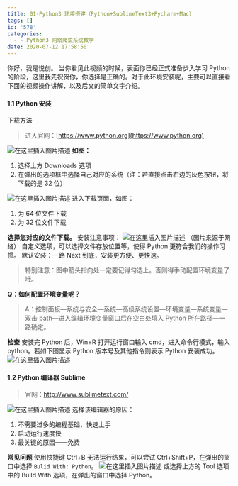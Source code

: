 ```yaml
---
title: 01-Python3 环境搭建（Python+SublimeText3+Pycharm+Mac）
tags: []
id: '578'
categories:
  - - Python3 网络爬虫系统教学
date: 2020-07-12 17:58:50
---
```


你好，我是悦创。 当你看见此视频的时候，表面你已经正式准备步入学习 Python 的阶段，这里我先祝贺你，你选择是正确的。对于此环境安装呢，主要可以直接看下面的视频操作讲解，以及后文的简单文字介绍。

#### 1.1 Python 安装

下载方法

> 进入官网：[https://www.python.org](https://www.python.org)

![在这里插入图片描述](https://images.gitbook.cn/2ed79940-33b5-11ea-9ca4-83fe0a60672f) **如图：**

1.  选择上方 Downloads 选项
2.  在弹出的选项框中选择自己对应的系统（注：若直接点击右边的灰色按钮，将下载的是 32 位）

![在这里插入图片描述](https://images.gitbook.cn/5f5fea40-33b5-11ea-ae9a-73a78fc9c1c1) 进入下载页面，如图：

1.  为 64 位文件下载
2.  为 32 位文件下载

**选择您对应的文件下载。** 安装注意事项： ![在这里插入图片描述](https://images.gitbook.cn/769031c0-33b5-11ea-9ca4-83fe0a60672f) （图片来源于网络） 自定义选项，可以选择文件存放位置等，使得 Python 更符合我们的操作习惯。 默认安装：一路 Next 到底，安装更方便、更快速。

> 特别注意：图中箭头指向处一定要记得勾选上。否则得手动配置环境变量了哦。

**Q：如何配置环境变量呢？**

> A：控制面板—系统与安全—系统—高级系统设置—环境变量—系统变量—双击 path—进入编辑环境变量窗口后在空白处填入 Python 所在路径—一路确定。

**检查** 安装完 Python 后，Win+R 打开运行窗口输入 cmd，进入命令行模式，输入 python。若如下图显示 Python 版本号及其他指令则表示 Python 安装成功。 ![在这里插入图片描述](https://images.gitbook.cn/a2df1ed0-33b5-11ea-99bc-c7daf55fc07a)

#### 1.2 Python 编译器 Sublime

> 官网：http://www.sublimetext.com/

![在这里插入图片描述](https://images.gitbook.cn/df153e70-33b5-11ea-be28-8d6dbc98de70) 选择该编辑器的原因：

1.  不需要过多的编程基础，快速上手
2.  启动运行速度快
3.  最关键的原因——免费

**常见问题** 使用快捷键 Ctrl+B 无法运行结果，可以尝试 Ctrl+Shift+P，在弹出的窗口中选择 `Bulid With: Python`。 ![在这里插入图片描述](https://images.gitbook.cn/f9808cb0-33b5-11ea-ae9a-73a78fc9c1c1) 或选择上方的 Tool 选项中的 Build With 选项，在弹出的窗口中选择 Python。